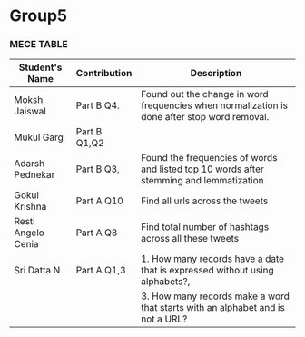 # Group5

### MECE TABLE

| Student's Name   | Contribution      | Description                                                                                              |
|------------------|-------------------|----------------------------------------------------------------------------------------------------------|
| Moksh Jaiswal    | Part B Q4.        | Found out the change in word frequencies when normalization is done after stop word removal.             |
| Mukul Garg       | Part B Q1,Q2      |                                                                                                          |
| Adarsh Pednekar  | Part B Q3,        |  Found the frequencies of words and listed top 10 words after stemming and lemmatization                 |
| Gokul Krishna    | Part A Q10        |  Find all urls across the tweets                                                                         |
|Resti Angelo Cenia|Part A Q8          |  Find total number of hashtags across all these tweets                                                   |
|Sri Datta N       | Part A Q1,3       | 1. How many records have a date that is expressed without using alphabets?,                              |
|                  |                   | 3. How many records make a word that starts with an alphabet and is not a URL?                           |

